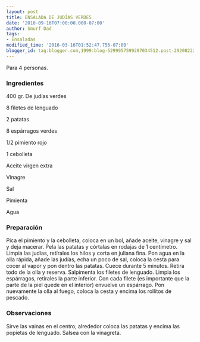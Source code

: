 ```yaml
---
layout: post
title: ENSALADA DE JUDÍAS VERDES
date: '2010-09-16T07:00:00.000-07:00'
author: Smurf Dad
tags:
- Ensaladas
modified_time: '2016-03-16T01:52:47.756-07:00'
blogger_id: tag:blogger.com,1999:blog-5299957599287034512.post-2920822229609555160
---
```


Para 4 personas.

<h3>Ingredientes</h3>

400 gr. De judías verdes

8 filetes de lenguado

2 patatas

8 espárragos verdes

1/2 pimiento rojo

1 cebolleta

Aceite virgen extra

Vinagre

Sal

Pimienta

Agua

<h3>Preparación</h3>

Pica el pimiento y la cebolleta, coloca en un bol, añade aceite, vinagre y sal y deja macerar. Pela las patatas y córtalas en rodajas de 1 centímetro. Limpia las judías, retírales los hilos y corta en juliana fina. Pon agua en la olla rápida, añade las judías, echa un poco de sal, coloca la cesta para cocer al vapor y pon dentro las patatas. Cuece durante 5 minutos. Retira todo de la olla y reserva. Salpimenta los filetes de lenguado. Limpia los espárragos, retírales la parte inferior. Con cada filete (es importante que la parte de la piel quede en el interior) envuelve un espárrago. Pon nuevamente la olla al fuego, coloca la cesta y encima los rollitos de pescado.

<h3>Observaciones</h3>

Sirve las vainas en el centro, alrededor coloca las patatas y encima las popietas de lenguado. Salsea con la vinagreta.

